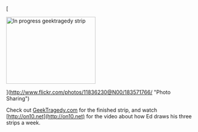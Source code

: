 [

<img src="http://static.flickr.com/73/183571766_36678736bd_m.jpg" width="240" height="180" border="0" alt="In progress geektragedy strip" />

](http://www.flickr.com/photos/11836230@N00/183571766/ "Photo Sharing")

Check out [GeekTragedy.com](http://www.geektragedy.com) for the finished strip, and watch [http://on10.net](http://on10.net) for the video about how Ed draws his three strips a week.